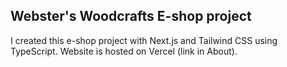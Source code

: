 ## Webster's Woodcrafts E-shop project

I created this e-shop project with Next.js and Tailwind CSS using TypeScript. Website is hosted on Vercel (link in About).